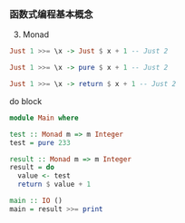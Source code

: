 ### 函数式编程基本概念


3. Monad

```hs
Just 1 >>= \x -> Just $ x + 1 -- Just 2

Just 1 >>= \x -> pure $ x + 1 -- Just 2

Just 1 >>= \x -> return $ x + 1 -- Just 2
```

do block

```hs
module Main where

test :: Monad m => m Integer
test = pure 233

result :: Monad m => m Integer
result = do
  value <- test
  return $ value + 1

main :: IO ()
main = result >>= print
```
